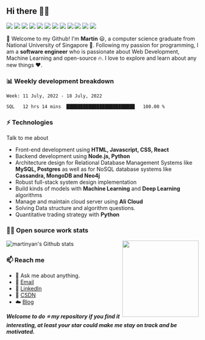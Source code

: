 ## Hi there 👋🤓
 <p>
  <img src="http://views.whatilearened.today/views/github/MartinYan623/views.svg"/>
  <a href="https://github.com/MartinYan623/"><img src="https://img.shields.io/github/followers/MartinYan623?color=%234CC61E&label=GitHub%20Followers%20%3A"/></a>
  <a href="https://github.com/MartinYan623/"><img src="https://badges.frapsoft.com/os/v2/open-source.svg?v=103"/></a>
  <a href="mailto:e0210398@u.nus.edu"><img src="https://img.shields.io/badge/Ask%20me-anything-1abc9c.svg"/></a>
  <a href="https://reactjs.org"><img src="https://img.shields.io/badge/Front End-ReactJS-42b883"/></a>
  <a href="https://nodejs.org"><img src="https://img.shields.io/badge/Back End-Node.js-f55247"/></a>
  <a href="https://www.mongodb.com"><img src="https://img.shields.io/badge/Database-MongoDB-orange"/></a>
  <a href="https://shields.io/"><img src="https://img.shields.io/badge/badges-awesome-green.svg"/></a>
  <a href="https://www.linkedin.com/in/maitong-yan-a88059148/"><img src="https://img.shields.io/badge/LinkedIn-contact%20me-blue"></a>
  <a href="https://blog.csdn.net/sinat_23133783"><img src="https://img.shields.io/badge/Blog-CSDN-red"></a>
  <img src="https://img.shields.io/website?label=Website%20status%20%3A&url=https%3A%2F%2Fdaniels-roth-stan.fr%2F"/>
  <img src="https://wakatime.com/badge/github/MartinYan623/My-Blog.svg"/>
 </p>

🎉 Welcome to my Github! I'm **Martin** 😃, a computer science graduate from National University of Singapore 🏫.
Following my passion for programming, I am a **software engineer** who is passionate about Web Development, Machine Learning and open-source 🔥. 
I love to explore and learn about any new things ❤️.


### 📊 Weekly development breakdown
<!--START_SECTION:waka-->
```text
Week: 11 July, 2022 - 18 July, 2022

SQL   12 hrs 14 mins  █████████████████████████   100.00 %
```
<!--END_SECTION:waka-->

### ⚡ Technologies
Talk to me about
- Front-end development using **HTML, Javascript, CSS, React**
- Backend development using **Node.js, Python**
- Architecture design for Relational Database Management Systems like **MySQL, Postgres** as well as for NoSQL database systems like **Cassandra, MongoDB and Neo4j**
- Robust full-stack system design implementation
- Build kinds of models with **Machine Learning** and **Deep Learning** algorithms
- Manage and maintain cloud server using **Ali Cloud**
- Solving Data structure and algorithm questions.
- Quantitative trading strategy with **Python**

### 👨‍💻 Open source work stats

![martinyan's Github stats](https://github-readme-stats.vercel.app/api?username=MartinYan623&show_icons=true)
<img align='right' src='https://octodex.github.com/images/hula_loop_octodex03.gif' width='200"'>

### 📫 Reach me 

- 💬 Ask me about anything.
- 📧 <a href="mailto:e0210398@e.nus.edu">Email</a>
- 💼 <a href= "https://www.linkedin.com/in/maitong-yan-a88059148/">LinkedIn</a>
- 📖 <a href = "https://blog.csdn.net/sinat_23133783">CSDN</a>
- ☁️ <a href = "https://martinyan.cn/#/blog/home">Blog</a>

***Welcome to do ⭐ my repository if you find it interesting, at least your star could make me stay on track and be motivated.***
 
 
 
 
<!--
**MartinYan623/MartinYan623** is a ✨ _special_ ✨ repository because its `README.md` (this file) appears on your GitHub profile.

Here are some ideas to get you started:

- 🔭 I’m currently working on ...
- 🌱 I’m currently learning ...
- 👯 I’m looking to collaborate on ...
- 🤔 I’m looking for help with ...
- 💬 Ask me about ...
- 📫 How to reach me: ...
- 😄 Pronouns: ...
- ⚡ Fun fact: ...
-->
